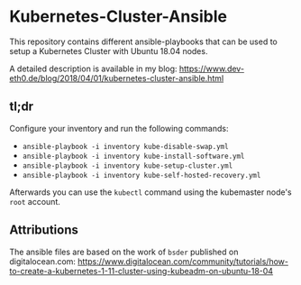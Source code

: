 # Kubernetes-Cluster-Ansible

This repository contains different ansible-playbooks that can be used to setup a Kubernetes Cluster with Ubuntu 18.04 nodes.

A detailed description is available in my blog: https://www.dev-eth0.de/blog/2018/04/01/kubernetes-cluster-ansible.html

## tl;dr
Configure your inventory and run the following commands:

* `ansible-playbook -i inventory kube-disable-swap.yml`
* `ansible-playbook -i inventory kube-install-software.yml`
* `ansible-playbook -i inventory kube-setup-cluster.yml`
* `ansible-playbook -i inventory kube-self-hosted-recovery.yml`


Afterwards you can use the `kubectl` command using the kubemaster node's `root` account.


## Attributions
The ansible files are based on the work of `bsder` published on digitalocean.com:
https://www.digitalocean.com/community/tutorials/how-to-create-a-kubernetes-1-11-cluster-using-kubeadm-on-ubuntu-18-04


  
